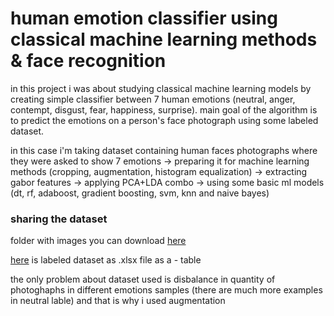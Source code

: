 # human emotion classifier using classical machine learning methods &amp; face recognition
in this project i was about studying classical machine learning models by creating simple classifier between 7 human emotions (neutral, anger, contempt, disgust, fear, happiness, surprise). main goal of the algorithm is to predict the emotions on a person's face photograph using some labeled dataset. 

in this case i'm taking dataset containing human faces photographs where they were asked to show 7 emotions -> preparing it for machine learning methods (cropping, augmentation, histogram equalization) -> extracting gabor features -> applying PCA+LDA combo -> using some basic ml models (dt, rf, adaboost, gradient boosting, svm, knn and naive bayes) 
### sharing the dataset 
folder with images you can download [here](https://drive.google.com/drive/folders/1WNOIE0lshN97fioiFPMMkeEAUn5iunb8?usp=share_link)

[here](https://docs.google.com/spreadsheets/d/1fqFqaDujaNYzPwFPxgRbHiPfUAyxSBer/edit?usp=share_link&ouid=115557877886304897153&rtpof=true&sd=true) is labeled dataset as .xlsx file as a <label> - <filename> table 

the only problem about dataset used is disbalance in quantity of photoghaphs in different emotions samples (there are much more examples in neutral lable) and that is why i used augmentation
